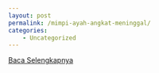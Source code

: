 ```yaml
---
layout: post
permalink: /mimpi-ayah-angkat-meninggal/
categories:
    - Uncategorized
---
```


[Baca Selengkapnya](/05)
